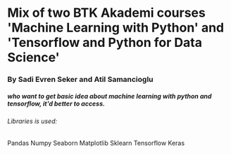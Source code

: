 # Mix of two BTK Akademi courses 'Machine Learning with Python' and 'Tensorflow and Python for Data Science' 
### By Sadi Evren Seker and Atil Samancioglu 
##### who want to get basic idea about machine learning with python and tensorflow, it'd better to access.
###### Libraries is used:
 Pandas
 Numpy
 Seaborn
 Matplotlib 
 Sklearn
 Tensorflow
 Keras



